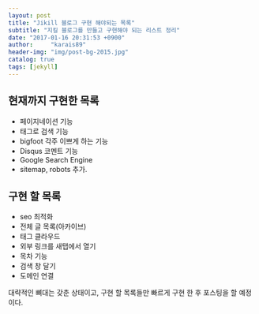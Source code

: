 ```yaml
---
layout: post
title: "Jikill 블로그 구현 해야되는 목록"
subtitle: "지킬 블로그를 만들고 구현해야 되는 리스트 정리"
date: "2017-01-16 20:31:53 +0900"
author:     "karais89"
header-img: "img/post-bg-2015.jpg"
catalog: true
tags: [jekyll]
---
```


## 현재까지 구현한 목록
- 페이지네이션 기능
- 태그로 검색 기능
- bigfoot 각주 이쁘게 하는 기능
- Disqus 코멘트 기능
- Google Search Engine
- sitemap, robots 추가.

## 구현 할 목록
- seo 최적화
- 전체 글 목록(아카이브)
- 태그 클라우드
- 외부 링크를 새탭에서 열기
- 목차 기능
- 검색 창 달기
- 도메인 연결

대략적인 뼈대는 갖춘 상태이고, 구현 할 목록들만 빠르게 구현 한 후 포스팅을 할 예정이다.
